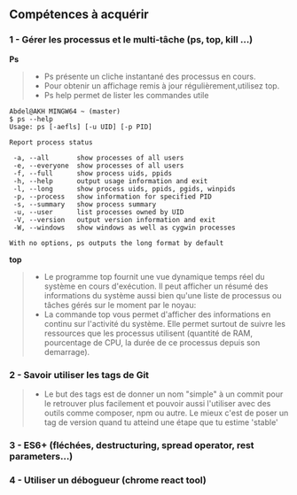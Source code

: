 ## Compétences à acquérir

### 1 - Gérer les processus et le multi-tâche (ps, top, kill ...)
**Ps** 
>- Ps présente un cliche instantané des processus  en  cours.
>- Pour obtenir  un  affichage  remis  à jour régulièrement,utilisez top.
>- Ps help permet de lister les commandes utile
````
Abdel@AKH MINGW64 ~ (master)
$ ps --help
Usage: ps [-aefls] [-u UID] [-p PID]

Report process status

 -a, --all       show processes of all users
 -e, --everyone  show processes of all users
 -f, --full      show process uids, ppids
 -h, --help      output usage information and exit
 -l, --long      show process uids, ppids, pgids, winpids
 -p, --process   show information for specified PID
 -s, --summary   show process summary
 -u, --user      list processes owned by UID
 -V, --version   output version information and exit
 -W, --windows   show windows as well as cygwin processes

With no options, ps outputs the long format by default

````
**top**
>- Le programme top fournit une vue dynamique temps réel du système en cours d'exécution. Il
       peut afficher un résumé des informations du système aussi bien qu'une liste  de  processus
       ou  tâches  gérés  sur le moment par le noyau:
>- La commande top vous permet d'afficher des informations en continu sur l'activité du système. Elle permet surtout de suivre les ressources que les processus utilisent (quantité de RAM, pourcentage de CPU, la durée de ce processus depuis son demarrage).       



### 2 - Savoir utiliser les tags de Git

>- Le but des tags est de donner un nom "simple" à un commit pour le retrouver plus facilement et pouvoir aussi l'utiliser avec des outils comme composer, npm ou autre. Le mieux c'est de poser un tag de version quand tu atteind une étape que tu estime 'stable'

### 3 - ES6+ (fléchées, destructuring, spread operator, rest parameters...)

### 4 - Utiliser un débogueur (chrome react tool)
